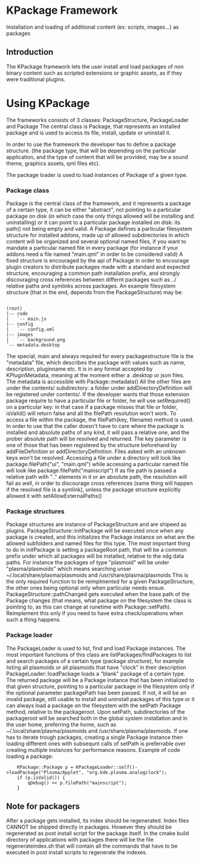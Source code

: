 # KPackage Framework

Installation and loading of additional content (ex: scripts, images...) as packages

## Introduction
The KPackage framework lets the user install and load packages of non binary content such as scripted extensions or graphic assets, as if they were traditional plugins.

# Using KPackage
The frameworks consists of 3 classes: PackageStructure, PackageLoader and Package
The central class is Package, that represents an installed package and is used to access its file, install, update or uninstall it.

In order to use the framework the developer has to define a package structure. (the package type, that will be depending on the particular application, and the type of content that will be provided, may be a sound theme, graphics assets, qml files etc).

The package loader is used to load instances of Package of a given type.

### Package class
Package is the central class of the framework, and it represents a package of a certain type, it can be either "abstract", not pointing to a particular package on disk (in which case the only things allowed will be installing and uninstalling) or it can point to a particular package installed on disk: its path() not being empty and valid.
A Package defines a particular filesystem structure for installed addons, made up of allowed subdirectories in which content will be organized and several optional named files, if you want to mandate a particular named file in every package (for instance if your addons need a file named "main.qml" in order to be considered valid)
A fixed structure is encouraged by the api of Package in order to encourage plugin creators to distribute packages made with a standard and expected structure, encouraging a common path installation prefix, and strongly discouraging cross references between differnt packages such as ../ relative paths and symlinks across packages.
An example filesystem structure (that in the end, depends from the PackageStructure) may be:

```

(root)
|-- code
|   `-- main.js
|-- config
|   `-- config.xml
|-- images
|   `-- background.png
`-- metadata.desktop

```

The special, main and always required for every packagestructure file is the "metadata" file, which describes the package with values such as name, description, pluginname etc. It is in any format accepted by KPluginMetadata, meaning at the moment either a .desktop or json files. The metadata is accessible with Package::metadata()
All the other files are under the contents/ subdirectory: a folder under addDirectoryDefinition will be registered under contents/.
If the developer wants that those extension package require to have a particular file or folder, he will use setRequired() on a particular key: in that case if a package misses that file or folder, isValid() will return false and all the filePath resolution won't work.
To access a file within the package, the filePath(key, filename) method is used. In order to use that the caller doesn't have to care where the package is installed and absolute paths of any kind, it will pass a relative one, and the prober absolute path will be resolved and returned.
The key parameter is one of those that has been registered by the structure beforehand by addFileDefinition or addDirectoryDefinition. Files asked with an unknown keys won't be resolved.
Accessing a file under a directory will look like package.filePath("ui", "main.qml") while accessing a particular named file will look like package.filePath("mainscript")
If as file path is passed a relative path with ".." elements in it or an absolute path, the resolution will fail as well, in order to discourage cross references (same thing will happen if the resolved file is a symlink), unless the package structure explicitly allowed it with setAllowExternalPaths()


### Package structures
Package structures are instance of PackageStructure and are shipeed as plugins.
PackageStructure::initPackage will be executed once when any package is created, and this initializes the Package instance on what are the allowed subfolders and named files for this type. The most important thing to do in initPackage is setting a packageRoot path, that will be a common prefix under which all packages will be installed, relative to the xdg data paths. For instance the packages of type "plasmoid" will be under "plasma/plasmoids" which means searching unser ~/.local/share/plasma/plasmoids and /usr/share/plasma/plasmoids
This is the only required function to be reimplmented for a given PackageStructure, the other ones being optional only when particular needs ensue.
PackageStructure::pathChanged gets executed when the base path of the Package changes (that means, what package on the filesystem the class is pointing to, as this can change at runetime with Package::setPath). Reimplement this only if you need to have extra check/operations when such a thing happens.

### Package loader
The PackageLoader is used to list, find and load Package instances.
The most important functions of this class are listPackages/findPackages to list and search packages
of a certain type (package structure), for example listing all plasmoids or all plasmoids that have "clock" in their description
PackageLoader::loadPackage loads a "blank" package of a certain type. The returned package will be
a Package instance that has been initialized to that given structure, pointing to a particular
package in the filesystem only if the optional parameter packagePath has been passed. If not,
it will be an invalid package, still usable to install and uninstall packages of this type or
it can always load a package on the filesystem with the setPath Package method, relative to the packageroot. Upon setPath, subdirectories of the packageroot will be searched both in the global system installation and in the user home, preferring the home, such as ~/.local/share/plasma/plasmoids and /usr/share/plasma/plasmoids. If one has to iterate trough packages, creating a single Package instance then loading different ones with subsequnt calls of setPath is preferrable over creating multiple instances for performance reasons.
Example of code loading a package:

```
    KPackage::Package p = KPackageLoader::self()->loadPackage("Plasma/Applet", "org.kde.plasma.analogclock");
    if (p.isValid()) {
        qDebug() << p.filePath("mainscript");
    }
```


## Note for packagers
After a package gets installed, its index should be regenerated. Index files CANNOT be shipped directly in packages. However they should be regenerated as post install script for the package itself.
In the cmake build directory of applications with packages there will be the file regenerateindex.sh that will contain all the commands that have to be executed in post install scripts to regenerate the indexes.

